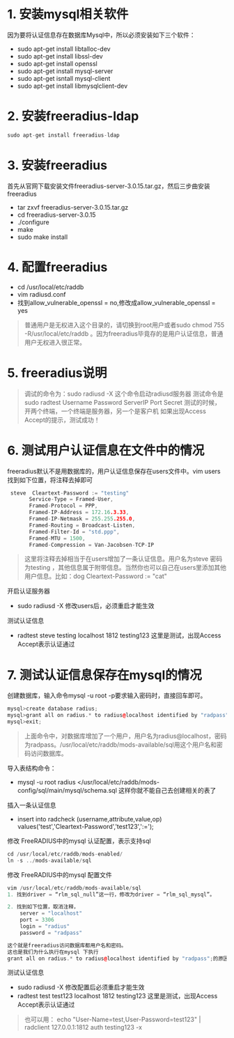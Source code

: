 # 1. 安装mysql相关软件
因为要将认证信息存在数据库Mysql中，所以必须安装如下三个软件：
- sudo apt-get  install libtalloc-dev
- sudo apt-get  install libssl-dev
- sudo apt-get  install openssl
- sudo apt-get install mysql-server
- sudo apt-get isntall mysql-client
- sudo apt-get install libmysqlclient-dev

# 2. 安装freeradius-ldap
```cpp
sudo apt-get install freeradius-ldap
```

# 3. 安装freeradius
首先从官网下载安装文件freeradius-server-3.0.15.tar.gz，然后三步曲安装freeradius
- tar zxvf freeradius-server-3.0.15.tar.gz  
- cd freeradius-server-3.0.15  
- ./configure 
- make
- sudo make install

# 4. 配置freeradius
- cd /usr/local/etc/raddb 
- vim radiusd.conf
- 找到allow_vulnerable_openssl = no,修改成allow_vulnerable_openssl = yes

> 普通用户是无权进入这个目录的，请切换到root用户或者sudo chmod 755 -R/usr/local/etc/raddb 。因为freeradius毕竟存的是用户认证信息，普通用户无权进入很正常。

# 5. freeradius说明
> 调试的命令为：sudo radiusd -X 这个命令启动radiusd服务器 
测试命令是 sudo radtest Username Password ServerIP Port Secret 
测试的时候，开两个终端，一个终端是服务器，另一个是客户机 
如果出现Access Accept的提示，测试成功！

# 6. 测试用户认证信息在文件中的情况
freeradius默认不是用数据库的，用户认证信息保存在users文件中。vim users  找到如下位置，将注释去掉即可
```cpp
 steve  Cleartext-Password := "testing"
       Service-Type = Framed-User,
       Framed-Protocol = PPP,
       Framed-IP-Address = 172.16.3.33,
       Framed-IP-Netmask = 255.255.255.0,
       Framed-Routing = Broadcast-Listen,
       Framed-Filter-Id = "std.ppp",
       Framed-MTU = 1500,
       Framed-Compression = Van-Jacobsen-TCP-IP
```
>这里将注释去掉相当于在users增加了一条认证信息。用户名为steve 密码为testing ，其他信息属于附带信息。当然你也可以自己在users里添加其他用户信息。比如：dog  Cleartext-Password := "cat"

开启认证服务器
- sudo radiusd -X   修改users后，必须重启才能生效

测试认证信息
- radtest steve testing localhost 1812 testing123     这里是测试，出现Access Accept表示认证通过

# 7. 测试认证信息保存在mysql的情况
创建数据库，输入命令mysql -u root -p要求输入密码时，直接回车即可。
```cpp
mysql>create database radius;
mysql>grant all on radius.* to radius@localhost identified by "radpass"; 
mysql>exit;
```
> 上面命令中，对数据库增加了一个用户，用户名为radius@localhost，密码为radpass。/usr/local/etc/raddb/mods-available/sql用这个用户名和密码访问数据库。

导入表结构命令：
- mysql -u root radius </usr/local/etc/raddb/mods-config/sql/main/mysql/schema.sql
这样你就不能自己去创建相关的表了

插入一条认证信息
- insert into radcheck (username,attribute,value,op) values('test','Cleartext-Password','test123',':=');

修改 FreeRADIUS中的mysql 认证配置，表示支持sql
```cpp
cd /usr/local/etc/raddb/mods-enabled/
ln -s ../mods-available/sql
```

修改 FreeRADIUS中的mysql 配置文件
```cpp
vim /usr/local/etc/raddb/mods-available/sql
1. 找到driver = “rlm_sql_null”这一行，修改为driver = “rlm_sql_mysql”。

2. 找到如下位置，取消注释，
    server = "localhost"
    port = 3306
    login = "radius"
    password = "radpass"

这个就是freeradius访问数据库都用户名和密码。
这也是我们为什么执行在mysql 下执行
grant all on radius.* to radius@localhost identified by "radpass";的原因  
```

测试认证信息
- sudo radiusd -X  修改配置后必须重启才能生效
- radtest test test123 localhost 1812 testing123     这里是测试，出现Access Accept表示认证通过
> 也可以用：
> echo "User-Name=test,User-Password=test123" | radclient 127.0.0.1:1812 auth testing123 -x


